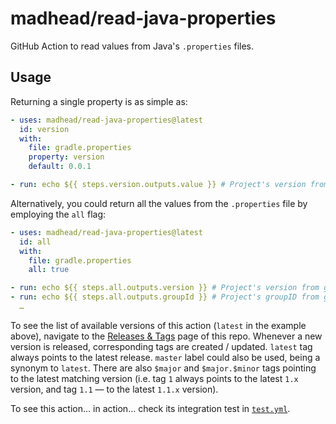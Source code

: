 # madhead/read-java-properties

GitHub Action to read values from Java's `.properties` files.

## Usage

Returning a single property is as simple as:

```yaml
- uses: madhead/read-java-properties@latest
  id: version
  with:
    file: gradle.properties
    property: version
    default: 0.0.1

- run: echo ${{ steps.version.outputs.value }} # Project's version from gradle.properties or 0.0.1 if it is not defined there
```

Alternatively, you could return all the values from the `.properties` file by employing the `all` flag:

```yaml
- uses: madhead/read-java-properties@latest
  id: all
  with:
    file: gradle.properties
    all: true

- run: echo ${{ steps.all.outputs.version }} # Project's version from gradle.properties
- run: echo ${{ steps.all.outputs.groupId }} # Project's groupID from gradle.properties
  …
```

To see the list of available versions of this action (`latest` in the example above), navigate to the [Releases & Tags](https://github.com/madhead/read-java-properties/tags) page of this repo.
Whenever a new version is released, corresponding tags are created / updated.
`latest` tag always points to the latest release.
`master` label could also be used, being a synonym to `latest`.
There are also `$major` and `$major.$minor` tags pointing to the latest matching version (i.e. tag `1` always points to the latest `1.x` version, and tag `1.1` — to the latest `1.1.x` version).

To see this action… in action… check its integration test in [`test.yml`](.github/workflows/test.yml).
